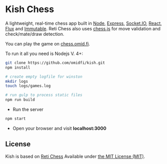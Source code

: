 Kish Chess
==========

A lightweight, real-time chess app built in [Node](http://nodejs.org/), [Express](http://expressjs.com/), [Socket.IO](http://socket.io/), [React](http://facebook.github.io/react/), [Flux](http://facebook.github.io/flux/) and [Immutable](http://facebook.github.io/immutable-js/). Reti Chess also uses [chess.js](https://github.com/jhlywa/chess.js) for move validation and check/mate/draw detection.

You can play the game on [chess.omid.fi](http://chess.omid.fi/).

To run it all you need is Nodejs V. 4+:

```sh
git clone https://github.com/omidfi/kish.git
npm install

# create empty logfile for winston
mkdir logs
touch logs/games.log

# run gulp to process static files
npm run build
```
* Run the server
```sh
npm start
```

* Open your browser and visit **localhost:3000**

License
-------

Kish is based on [Reti Chess](https://github.com/romanmatiasko/reti-chess)
Available under [the MIT License (MIT)](./LICENSE.md).
